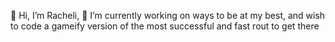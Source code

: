 <!---
- 👋 Hi, I’m @RacheliKon
- 👀 I’m interested in ...
- 🌱 I’m currently learning ...
- 💞️ I’m looking to collaborate on ...
- 📫 How to reach me ...
- 😄 Pronouns: ...
- ⚡ Fun fact: ...


RacheliKon/RacheliKon is a ✨ special ✨ repository because its `README.md` (this file) appears on your GitHub profile.
You can click the Preview link to take a look at your changes.
--->

👋 Hi, I’m Racheli,
🌱 I’m currently working on ways to be at my best, and wish to code a gameify version of the most successful and fast rout to get there

